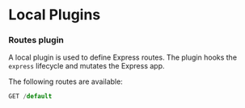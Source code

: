 # Local Plugins

### Routes plugin

A local plugin is used to define Express routes. The plugin hooks the `express` lifecycle and mutates the Express app.

The following routes are available:

```javascript
GET /default
```

